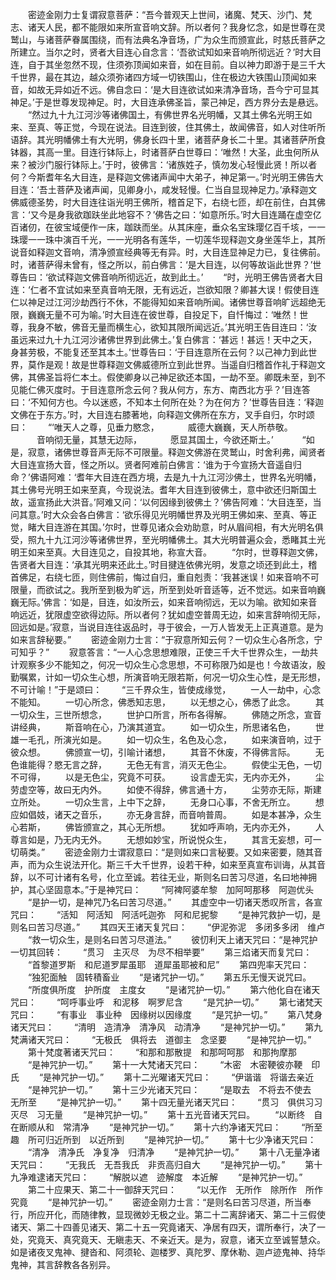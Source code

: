 <!-- { "loadSidebar": true } -->
　　密迹金刚力士复谓寂意菩萨：“吾今普观天上世间，诸魔、梵天、沙门、梵志、诸天人民，都不能限如来所宣音响文辞。所以者何？我身忆念，如是世尊在灵鹫山，与诸菩萨眷属围绕，而有法典名净音场，广为众生而颁宣此，时慈氏菩萨之所建立。当尔之时，贤者大目连心自念言：‘吾欲试知如来音响所彻远近？’时大目连，自于其坐忽然不现，住须弥顶闻如来音，如在目前。自以神力即游于是三千大千世界，最在其边，越众须弥诸四方域一切铁围山，住在极边大铁围山顶闻如来音，如故无异如近不远。佛自念曰：‘是大目连欲试如来清净音场，吾今宁可显其神足。’于是世尊发现神足。时，大目连承佛圣旨，蒙己神足，西方界分去是悬远。
　　“然过九十九江河沙等诸佛国土，有佛世界名光明幡，又其土佛名光明王如来、至真、等正觉，今现在说法。目连到彼，住其佛土，故闻佛音，如人对住听所语辞。其光明幡佛土有大光明，佛身长四十里，诸菩萨身长二十里。其诸菩萨所食钵器，其高一里。目连行钵际上，时诸菩萨白世尊曰：‘唯然！大圣，此虫何所从来？被沙门服行钵际上。’于时，彼佛言：‘诸族姓子，慎勿发心轻慢此贤！所以者何？今斯耆年名大目连，是释迦文佛诸声闻中大弟子，神足第一。’时光明王佛告大目连：‘吾土菩萨及诸声闻，见卿身小，咸发轻慢。仁当自显现神足力。’承释迦文佛威德圣势，时大目连往诣光明王佛所，稽首足下，右绕七匝，却在前住，白其佛言：‘又今是身我欲跏趺坐此地容不？’佛告之曰：‘如意所乐。’时大目连踊在虚空亿百诸仞，在彼宝域便作一床，跏趺而坐。从其床座，垂众名宝珠璎亿百千垓，一一珠璎一一珠中演百千光，一一光明各有莲华，一切莲华现释迦文身坐莲华上，其所说音如释迦文音响，清净颁宣经典等无有异。时，大目连显神足力已，复往佛前。时，诸菩萨得未曾有，怪之所以，前白佛言：‘是大目连，以何等故诣此世界？’世尊告曰：‘欲试释迦文佛音响所彻远近，故到此土。’
　　“时，光明王佛告贤者大目连：‘仁者不宜试如来至真音响无限，无有远近，岂欲知限？卿甚大误！假使目连仁以神足过江河沙劫西行不休，不能得知如来音响所闻。诸佛世尊音响旷远超绝无限，巍巍无量不可为喻。’时大目连在彼世尊，自投足下，自忏悔过：‘唯然！世尊，我身不敏，佛音无量而横生心，欲知其限所闻远近。’其光明王告目连曰：‘汝虽远来过九十九江河沙诸佛世界到此佛土。’复白佛言：‘甚远！甚远！天中之天，身甚劳极，不能复还至其本土。’世尊告曰：‘于目连意所在云何？以己神力到此世界，莫作是观！故是世尊释迦文佛威德所立到此世界。当遥自归稽首作礼于释迦文佛，其佛圣旨将仁本土。假使卿身以己神足欲还本国，一劫不至。卿既未至，到不见能仁佛灭度时。于目连意所念云何？我从何方，东方、南西北方乎？’目连答曰：‘不知何方也。今以迷惑，不知本土何所在处？为在何方？’世尊告目连：‘释迦文佛在于东方。’时，大目连右膝著地，向释迦文佛所在东方，叉手自归，尔时颂曰：
　　“‘唯天人之尊，见垂力愍念，
　　　威德大巍巍，天人所恭敬。
　　　音响彻无量，其慧无边际，
　　　愿显其国土，今欲还斯土。’　
　　“如是，寂意，诸佛世尊音声无际不可限量。释迦文佛游在灵鹫山，时舍利弗，闻贤者大目连宣扬大音，怪之所以。贤者阿难前白佛言：‘谁为于今宣扬大音遥自归命？’佛语阿难：‘耆年大目连在西方境，去是九十九江河沙佛土，世界名光明幡，其土佛号光明王如来至真，今现说法。耆年大目连到彼佛土，意中欲还归斯国土故，遥宣扬此大洪音。’阿难又问：‘以何因缘到彼佛土？’佛告阿难：‘大目连至，当问其意。’时大众会各白佛言：‘欲乐得见光明幡世界及光明王佛如来、至真、等正觉，睹大目连游在其国。’尔时，世尊见诸众会劝助意，时从眉间相，有大光明名俱受，照九十九江河沙等诸佛世界，至光明幡佛土。其大光明普遍众会，悉睹其土光明王如来至真。大目连见之，自投其地，称宣大音。
　　“尔时，世尊释迦文佛，告贤者大目连：‘承其光明来还此土。’时目揵连依佛光明，发意之顷还到此土，稽首佛足，右绕七匝，则住佛前，悔过自归，重自剋责：‘我甚迷误！如来音响不可限量，而欲试之。我所至到极为旷远，所至到处听音适等，近不觉远。如来音响巍巍无际。’佛言：‘如是，目连，如汝所云，如来音响彻远，无以为喻。欲知如来音响远近，犹限虚空欲得边际。所以者何？犹如虚空普周无边，如来言辞响彻无际，回远如是。’寂意，当说目连往返品时，寻于彼会，一万人皆发无上正真道意。是为如来言辞秘要。”
　　密迹金刚力士言：“于寂意所知云何？一切众生心各所念，宁可知乎？”
　　寂意答言：“一人心念思想难限，正使三千大千世界众生，一劫共计观察多少不能知之，何况一切众生心念思想，不可称限乃如是也！今故语汝，殷勤嘱累，计如一切众生心想，所演音响无限若斯，何况一切众生心性，是无形想，不可计喻！”于是颂曰：
　　“三千界众生，皆使成缘觉，
　　一人一劫中，心念不能知。
　　一切心所念，佛悉知志思，
　　以无想之心，佛悉了此念。
　　其一切众生，三世所想念，
　　世护口所言，所布各得解。
　　佛随之所念，宣音讲经典，
　　斯音响在心，乃演其道宜。
　　如一切众生，所思诸名色，
　　世雄一毛孔，所演光如是。
　　如一切众生，名色及心念，
　　如来演音响，过于彼众想。
　　佛颁宣一切，引喻计诸想，
　　其音不休废，不得佛言际。
　　无色谁能得？愍无言之辞，
　　无色无有言，消灭无色尘。
　　假使尘无色，一切不可得，
　　以是无色尘，究竟不可获。
　　设言虚无实，无内亦无外，
　　尘劳虚空等，故曰无内外。
　　如使不得辞，佛言通十方，
　　尘劳亦无际，斯建立所处。
　　一切众生言，上中下之辞，
　　无身口心事，不舍无所立。
　　想应如倡妓，诸天之音乐，
　　亦无身言辞，而音响普周。
　　如是本甚净，众生心若斯，
　　佛皆颁宣之，其心无所想。
　　犹如呼声响，无内亦无外，
　　人尊言如是，乃无内无外。
　　无想如妙宝，所说悦众生，
　　其言无妄想，可一切萌类。”
　　密迹金刚力士谓寂意曰：“是则如来口言秘要。又如来密要，随其音声，而为众生说法开化。斯三千大千世界，设若干种，如来至真宣布训诲，从其音辞，以不可计诸有名号，化立至诚。若往无业，斯则名曰苦习尽道，名曰地神拥护，其心坚固意本。”于是神咒曰：
　　“阿裨阿婆牟黎　加阿呵那移　阿迦优头
　　“是护一切，是神咒乃名曰苦习尽道。”
　　其虚空中一切诸天悉叹所言，各宣咒曰：
　　“活知　阿活知　阿活吒迦弥　阿和尼抳黎
　　“是神咒救护一切，是则名曰苦习尽道。”
　　其四天王诸天复咒曰：
　　“伊泥弥泥　多闭多多闭　维卢
　　“救一切众生，是则名曰苦习尽道法。”
　　彼忉利天上诸天咒曰：“是神咒护一切其回转：
　　“贯习　主灭尽　为尽不相举要”
　　第三焰诸天而复咒曰：
　　“首黎道罗斯　和尼道罗犀虽耶　道犀虽耶被和尼”
　　第四兜率天咒曰：
　　“独犯面触　固转積畜业
　　“是诸咒护一切。”
　　第五乐无慢天说咒曰。
　　“所度俱所度　护所度　主度女
　　“是诸咒护一切。”
　　第六他化自在诸天咒曰：
　　“呵呼事业呼　和泥移　啊罗尼含
　　“是咒护一切。”
　　第七诸梵天咒曰：
　　“有事业　事业种　因缘树以因缘度
　　“是咒护一切。”
　　第八梵身诸天咒曰：
　　“清明　造清净　清净风　动清净
　　“是神咒护一切。”
　　第九梵满诸天咒曰：
　　“无极氏　俱将去　道御主　念坚要
　　“是神咒护一切。”
　　第十梵度著诸天咒曰：
　　“和那和那散提　和那呵呵那　和那拘摩那
　　“是神咒护一切。”
　　第十一大梵诸天咒曰：
　　“木密　木密鞕彼亦鞕　印氏
　　“是神咒护一切。”
　　第十二光曜诸天咒曰：
　　“伊谐谐　将谐去亲近
　　“是神咒护一切。”
　　第十三少光诸天咒曰：
　　“是取去　不将去不使去　无所至
　　“是神咒护一切。”
　　第十四无量光诸天咒曰：
　　“贯习　俱供习习灭尽　习无量
　　“是神咒护一切。”
　　第十五光音诸天咒曰。
　　“以断终　自在断顺从和　常清净
　　“是神咒护一切。”
　　第十六约净诸天咒曰：
　　“所至趣　所可归近所到　以近所到
　　“是神咒护一切。”
　　第十七少净诸天咒曰：
　　“清净　清净氏　净复净　归清净
　　“是神咒护一切。”
　　第十八无量净诸天咒曰：
　　“无我氏　无吾我氏　非贡高归自大
　　“是神咒护一切。”
　　第十九净难逮诸天咒曰：
　　“解脱以遮　迹解度　本近解
　　“是神咒护一切。”
　　第二十应果天、第二十一御辞天咒曰：
　　“以无作　无所作　除所作　所作究竟
　　“是神咒护一切。”
　　密迹金刚力士言：“是则名曰苦习尽道，所当奉行，所应开化，而随律教，显现微妙无极之业。第二十二离辞诸天、第二十三假使诸天、第二十四善见诸天、第二十五一究竟诸天、净居有四天，谓所奉行，决了一处，究竟天、真究竟天、无瞋恚天、不亲近天。是为，寂意，诸天立至诚誓慧众。如是诸夜叉鬼神、揵沓和、阿须轮、迦楼罗、真陀罗、摩休勒、迦卢迹鬼神、持华鬼神，其言辞教各各别异。
